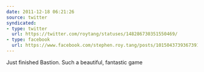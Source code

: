 ```yaml
---
date: 2011-12-18 06:21:26
source: twitter
syndicated:
- type: twitter
  url: https://twitter.com/roytang/statuses/148286730351550469/
- type: facebook
  url: https://www.facebook.com/stephen.roy.tang/posts/10150437393673912
---
```


Just finished Bastion. Such a beautiful, fantastic game